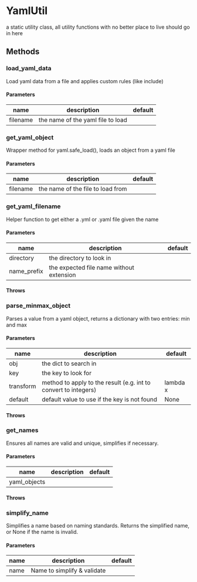 # YamlUtil


a static utility class, all utility functions with no better place to live should go in here 

## Methods


### load_yaml_data


Load yaml data from a file and applies custom rules (like include) 

#### Parameters
name | description | default
--- | --- | ---
filename | the name of the yaml file to load | 





### get_yaml_object


Wrapper method for yaml.safe_load(), loads an object from a yaml file 

#### Parameters
name | description | default
--- | --- | ---
filename | the name of the file to load from | 





### get_yaml_filename


Helper function to get either a .yml or .yaml file given the name 

#### Parameters
name | description | default
--- | --- | ---
directory | the directory to look in | 
name_prefix | the expected file name without extension | 




#### Throws



### parse_minmax_object


Parses a value from a yaml object, returns a dictionary with two entries: min and max   


#### Parameters
name | description | default
--- | --- | ---
obj | the dict to search in | 
key | the key to look for | 
transform | method to apply to the result (e.g. int to convert to integers) | lambda x
default | default value to use if the key is not found | None




#### Throws



### get_names


Ensures all names are valid and unique, simplifies if necessary.   


#### Parameters
name | description | default
--- | --- | ---
yaml_objects |  | 




#### Throws



### simplify_name


Simplifies a name based on naming standards. Returns the simplified name, or None if the name is invalid.   


#### Parameters
name | description | default
--- | --- | ---
name | Name to simplify & validate | 




